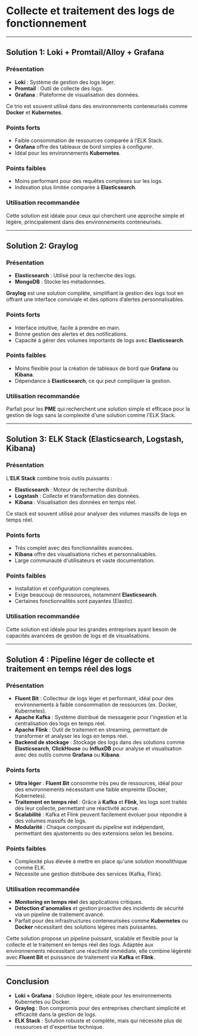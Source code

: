 # Collecte et traitement des logs de fonctionnement

---

## Solution 1: **Loki + Promtail/Alloy + Grafana**

### Présentation
- **Loki** : Système de gestion des logs léger.
- **Promtail** : Outil de collecte des logs.
- **Grafana** : Plateforme de visualisation des données.

Ce trio est souvent utilisé dans des environnements conteneurisés comme **Docker** et **Kubernetes**.

### Points forts
- Faible consommation de ressources comparée à l’ELK Stack.
- **Grafana** offre des tableaux de bord simples à configurer.
- Idéal pour les environnements **Kubernetes**.

### Points faibles
- Moins performant pour des requêtes complexes sur les logs.
- Indexation plus limitée comparée à **Elasticsearch**.

### Utilisation recommandée
Cette solution est idéale pour ceux qui cherchent une approche simple et légère, principalement dans des environnements conteneurisés.

---

## Solution 2: **Graylog**

### Présentation
- **Elasticsearch** : Utilisé pour la recherche des logs.
- **MongoDB** : Stocke les métadonnées.

**Graylog** est une solution complète, simplifiant la gestion des logs tout en offrant une interface conviviale et des options d’alertes personnalisables.

### Points forts
- Interface intuitive, facile à prendre en main.
- Bonne gestion des alertes et des notifications.
- Capacité à gérer des volumes importants de logs avec **Elasticsearch**.

### Points faibles
- Moins flexible pour la création de tableaux de bord que **Grafana** ou **Kibana**.
- Dépendance à **Elasticsearch**, ce qui peut compliquer la gestion.

### Utilisation recommandée
Parfait pour les **PME** qui recherchent une solution simple et efficace pour la gestion de logs sans la complexité d'une solution comme l'ELK Stack.

---

## Solution 3: **ELK Stack** (Elasticsearch, Logstash, Kibana)

### Présentation
L’**ELK Stack** combine trois outils puissants :
- **Elasticsearch** : Moteur de recherche distribué.
- **Logstash** : Collecte et transformation des données.
- **Kibana** : Visualisation des données en temps réel.

Ce stack est souvent utilisé pour analyser des volumes massifs de logs en temps réel.

### Points forts
- Très complet avec des fonctionnalités avancées.
- **Kibana** offre des visualisations riches et personnalisables.
- Large communauté d'utilisateurs et vaste documentation.

### Points faibles
- Installation et configuration complexes.
- Exige beaucoup de ressources, notamment **Elasticsearch**.
- Certaines fonctionnalités sont payantes (Elastic).

### Utilisation recommandée
Cette solution est idéale pour les grandes entreprises ayant besoin de capacités avancées de gestion de logs et de visualisations.

---

## Solution 4 : Pipeline léger de collecte et traitement en temps réel des logs

### Présentation

- **Fluent Bit** : Collecteur de logs léger et performant, idéal pour des environnements à faible consommation de ressources (ex. Docker, Kubernetes).
- **Apache Kafka** : Système distribué de messagerie pour l'ingestion et la centralisation des logs en temps réel.
- **Apache Flink** : Outil de traitement en streaming, permettant de transformer et analyser les logs en temps réel.
- **Backend de stockage** : Stockage des logs dans des solutions comme **Elasticsearch**, **ClickHouse** ou **InfluxDB** pour analyse et visualisation avec des outils comme **Grafana** ou **Kibana**.

### Points forts

- **Ultra léger** : **Fluent Bit** consomme très peu de ressources, idéal pour des environnements nécessitant une faible empreinte (Docker, Kubernetes).
- **Traitement en temps réel** : Grâce à **Kafka** et **Flink**, les logs sont traités dès leur collecte, permettant une réactivité accrue.
- **Scalabilité** : Kafka et Flink peuvent facilement évoluer pour répondre à des volumes massifs de logs.
- **Modularité** : Chaque composant du pipeline est indépendant, permettant des ajustements ou des extensions selon les besoins.

### Points faibles

- Complexité plus élevée à mettre en place qu'une solution monolithique comme ELK.
- Nécessite une gestion distribuée des services (Kafka, Flink).

### Utilisation recommandée

- **Monitoring en temps réel** des applications critiques.
- **Détection d'anomalies** et gestion proactive des incidents de sécurité via un pipeline de traitement avancé.
- Parfait pour des infrastructures conteneurisées comme **Kubernetes** ou **Docker** nécessitant des solutions légères mais puissantes.

Cette solution propose un pipeline puissant, scalable et flexible pour la collecte et le traitement en temps réel des logs. Adaptée aux environnements nécessitant une réactivité immédiate, elle combine légèreté avec **Fluent Bit** et puissance de traitement via **Kafka** et **Flink**.

---

## Conclusion

- **Loki + Grafana** : Solution légère, idéale pour les environnements Kubernetes ou Docker.
- **Graylog** : Bon compromis pour des entreprises cherchant simplicité et efficacité dans la gestion de logs.
- **ELK Stack** : Solution robuste et complète, mais qui nécessite plus de ressources et d'expertise technique.
